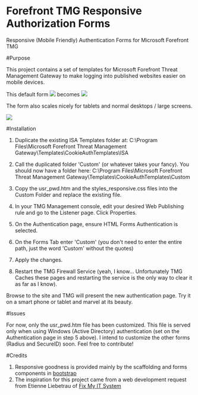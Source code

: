 Forefront TMG Responsive Authorization Forms
======================

Responsive (Mobile Friendly) Authentication Forms for Microsoft Forefront TMG

#Purpose

This project contains a set of templates for Microsoft Forefront Threat Management Gateway to make logging into
published websites easier on mobile devices.

This default form <img src="http://www.fastvue.co/wp-content/uploads/2012/08/ForefrontTMGFormsAuthenticationOniPhone-200x300.png" /> becomes <img src="http://www.fastvue.co/wp-content/uploads/2012/08/ForefrontTMGMobileFriendlyAuthenticationOniPhone-200x300.png"/>

The form also scales nicely for tablets and normal desktops / large screens.

<img src="http://www.fastvue.co/wp-content/uploads/2012/09/ForefrontTMGMobileFriendlyAuthenticationOnDesktop-300x187.png" />

#Installation

1. Duplicate the existing ISA Templates folder at:
C:\Program Files\Microsoft Forefront Threat Management Gateway\Templates\CookieAuthTemplates\ISA

2. Call the duplicated folder 'Custom' (or whatever takes your fancy). You should now have a folder here:
C:\Program Files\Microsoft Forefront Threat Management Gateway\Templates\CookieAuthTemplates\Custom

3. Copy the usr_pwd.htm and the styles_responsive.css files into the Custom Folder and replace the existing file.

4. In your TMG Management console, edit your desired Web Publishing rule and go to the Listener page. Click Properties.

5. On the Authentication page, ensure HTML Forms Authentication is selected.

6. On the Forms Tab enter 'Custom' (you don't need to enter the entire path, just the word 'Custom' without the quotes)

7. Apply the changes. 

8. Restart the TMG Firewall Service (yeah, I know...  Unfortunately TMG Caches these pages and restarting the service is the only way to clear it as far as I know). 

Browse to the site and TMG will present the new authentication page. Try it on a smart phone or tablet and marvel at its beauty. 

#Issues

For now, only the usr_pwd.htm file has been customized. This file is served only when using Windows (Active Directory) authentication (set on the Authentication page in step 5 above). 
I intend to customize the other forms (Radius and SecureID) soon. Feel free to contribute!

#Credits
1. Responsive goodness is provided mainly by the scaffolding and forms components in [bootstrap](http://twitter.github.com/bootstrap)
2. The inspiration for this project came from a web development request from Etienne Liebetrau of [Fix My IT System](http://fixmyitsystem.com)
